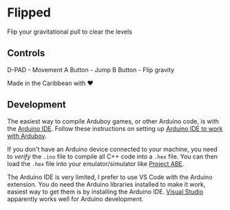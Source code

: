 # Flipped

Flip your gravitational pull to clear the levels

## Controls

D-PAD - Movement
A Button - Jump
B Button - Flip gravity

Made in the Caribbean with &hearts;

## Development

The easiest way to compile Arduboy games, or other Arduino code, is with the [Arduino IDE](https://arduboy.com/download-and-learn-arduino/). Follow these instructions on setting up [Arduino IDE to work with Arduboy](https://arduboy.com/download-and-learn-arduino/).

If you don't have an Arduino device connected to your machine, you need to *verify* the `.ino` file to compile all C++ code into a `.hex` file. You can then load the `.hex` file into your emulator/simulator like [Project ABE](https://felipemanga.github.io/ProjectABE/).

The Arduino IDE is very limited, I prefer to use VS Code with the Arduino extension. You do need the Arduino libraries installed to make it work, easiest way to get them is by installing the Arduino IDE. [Visual Studio](https://visualstudio.microsoft.com/vs/community/) apparently works well for Arduino development.
